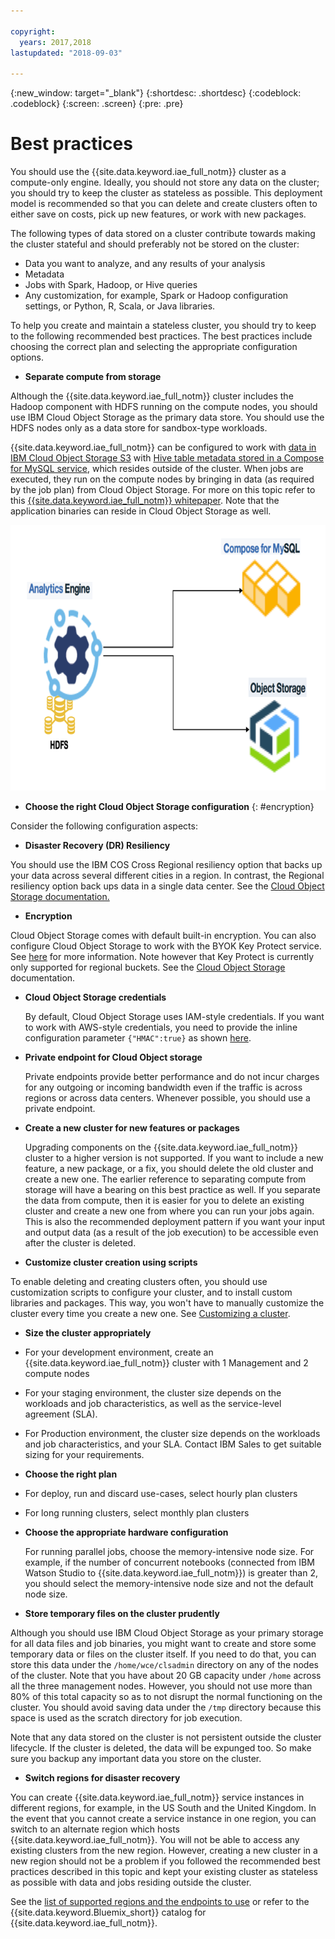 ```yaml
---

copyright:
  years: 2017,2018
lastupdated: "2018-09-03"

---
```


<!-- Attribute definitions -->
{:new_window: target="_blank"}
{:shortdesc: .shortdesc}
{:codeblock: .codeblock}
{:screen: .screen}
{:pre: .pre}


# Best practices

You should use the {{site.data.keyword.iae_full_notm}} cluster as a compute-only engine. Ideally, you should not store any data on the cluster; you should try to keep the cluster as stateless as possible. This deployment model is recommended so that you can delete and create clusters often to either save on costs, pick up new features, or work with new packages.

The following types of data stored on a cluster contribute towards making the cluster stateful and should preferably not be stored on the cluster:
- Data you want to analyze, and any results of your analysis
- Metadata
- Jobs with Spark, Hadoop, or Hive queries
- Any customization, for example, Spark or Hadoop configuration settings, or Python, R, Scala, or Java libraries.

To help you create and maintain a stateless cluster, you should try to keep to the following recommended best practices. The best practices include choosing the correct plan and selecting the appropriate configuration options.

- **Separate compute from storage**

 Although the {{site.data.keyword.iae_full_notm}} cluster includes the Hadoop component with HDFS running on the compute nodes, you should use IBM Cloud Object Storage as the primary data store. You should use the HDFS nodes only as a data store for sandbox-type workloads.

 {{site.data.keyword.iae_full_notm}} can be configured to work with [data in IBM Cloud Object Storage S3](./configure-COS-S3-object-storage.html) with [Hive table metadata stored in a Compose for MySQL service](./working-with-hive.html#externalizing-the-hive-metastore-to-ibm-compose-for-mysql), which resides outside of the cluster. When jobs are executed, they run on the compute nodes by bringing in data (as required by the job plan) from Cloud Object Storage. For more on this topic refer to this [{{site.data.keyword.iae_full_notm}}  whitepaper](https://www-01.ibm.com/common/ssi/cgi-bin/ssialias?htmlfid=ASW12451USEN&). Note that the application binaries can reside in Cloud Object Storage as well.

 ![Shows separating compute from storage in the {{site.data.keyword.iae_full_notm}} cluster.](images/SeparateComputeFromStorage.png)

- **Choose the right Cloud Object Storage configuration**
{: #encryption}

 Consider the following configuration aspects:

  - **Disaster Recovery (DR) Resiliency**

   You should use the IBM COS Cross Regional resiliency option that backs up your data across several different cities in a region. In contrast, the Regional resiliency option back ups data in a single data center. See the [Cloud Object Storage documentation.](https://console.bluemix.net/docs/services/cloud-object-storage/basics/endpoints.html#select-regions-and-endpoints)
  - **Encryption**

   Cloud Object Storage comes with default built-in encryption. You can also configure Cloud Object Storage to work with the BYOK Key Protect service. See  [here](https://console.bluemix.net/docs/services/keymgmt/index.html#getting-started-with-key-protect) for more information. Note however that Key Protect is currently only supported for regional buckets. See the [Cloud Object Storage](https://console.bluemix.net/docs/services/cloud-object-storage/basics/encryption.html#manage-encryption) documentation.
 - **Cloud Object Storage credentials**

   By default, Cloud Object Storage uses IAM-style credentials. If you want to work with AWS-style credentials, you need to provide the inline configuration parameter `{"HMAC":true}` as shown [here](https://console.bluemix.net/docs/services/cloud-object-storage/iam/service-credentials.html#service-credentials).

 - **Private endpoint for Cloud Object storage**

   Private endpoints provide better performance and do not incur charges for any outgoing or incoming bandwidth even if the traffic is across regions or across data centers. Whenever possible, you should use a private endpoint.


- **Create a new cluster for new features or packages**

  Upgrading components on the  {{site.data.keyword.iae_full_notm}} cluster to a higher version is not supported. If you want to include a new feature, a new package, or a fix, you should delete the old cluster and create a new one. The earlier reference to separating compute from storage will have a bearing on this best practice as well. If you separate the data from compute, then it is easier for you to delete an existing cluster and create a new one from where you can run your jobs again. This is also the recommended deployment pattern if you want your input and output data (as a result of the job execution) to be accessible even after the cluster is deleted.

- **Customize cluster creation using scripts**

 To enable deleting and creating clusters often, you should use customization scripts to configure your cluster, and to install custom libraries and packages. This way, you won't have to manually customize the cluster every time you create a new one. See [Customizing a cluster](./customizing-cluster.html).

- **Size the cluster appropriately**
 -	For your development environment, create an {{site.data.keyword.iae_full_notm}} cluster  with 1 Management and 2 compute nodes
 - For your staging environment, the cluster size depends on the workloads and job characteristics, as well as the service-level agreement (SLA).
 - For Production environment, the cluster size depends on the workloads and job characteristics, and your SLA. Contact IBM Sales to get suitable sizing for your requirements.


- **Choose the right plan**
 - For deploy, run and discard use-cases, select hourly plan clusters
 - For long running clusters, select monthly plan clusters


- **Choose the appropriate hardware configuration**

  For running parallel jobs, choose the memory-intensive node size. For example, if the number of concurrent notebooks (connected from IBM Watson Studio to {{site.data.keyword.iae_full_notm}}) is greater than 2, you should select the memory-intensive node size and not the default node size.

- **Store temporary files on the cluster prudently**

 Although you should use IBM Cloud Object Storage as your primary storage for all data files and job binaries, you might want to create and store some temporary data or files on the cluster itself. If you need to do that, you can store this data under the `/home/wce/clsadmin` directory on any of the nodes of the cluster. Note that you have about 20 GB capacity under `/home` across all the three management nodes. However, you should not use more than 80% of this total capacity so as to not disrupt the normal functioning on the cluster. You should avoid saving data under the `/tmp` directory because this space is used as the scratch directory for job execution.

 Note that any data stored on the cluster is not persistent outside the cluster lifecycle. If the cluster is deleted, the data will be expunged too. So make sure you backup any important data you store on the cluster.

- **Switch regions for disaster recovery**

 You can create {{site.data.keyword.iae_full_notm}} service instances in different regions, for example, in the US South and the United Kingdom. In the event that you cannot create a service instance in one region, you can switch to an alternate region which hosts  {{site.data.keyword.iae_full_notm}}. You will not be able to access any existing clusters from the new region. However, creating a new cluster in a new region should not be a problem if you followed the recommended best practices described in this topic and kept your existing cluster as stateless as possible with data and jobs residing outside the cluster.

 See the [list of supported regions and the endpoints to use](https://console.bluemix.net/docs/services/AnalyticsEngine/provisioning.html#creating-a-service-instance-using-the-ibm-cloud-command-line-interface) or refer to the {{site.data.keyword.Bluemix_short}} catalog for {{site.data.keyword.iae_full_notm}}.
